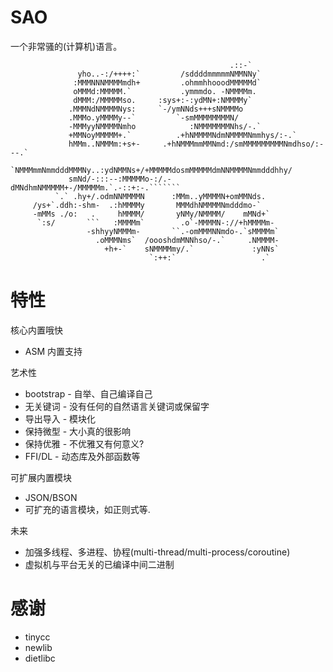 # SAO

一个非常骚的(计算机)语言。

```
                                                 .::-`                          
               yho..-:/++++:`         /sddddmmmmmNMMNNy`                        
              :MMMNNNMMMMmdh+         .ohmmhhooodMMMMMd`                        
              oMMMd:MMMMM.`           .ymmmdo. -NMMMMm.                         
              dMMM:/MMMMMso.     :sys+:-:ydMN+:NMMMMy`                          
             .MMMNdNMMMMNys:     `-/ymNNds+++sNMMMMo                            
             .MMMo.yMMMMy--`         `-smMMMMMMMMN/                             
             -MMMyyNMMMMNmho            :NMMMMMMMNhs/-.`                        
             +MMNoyMMMMM+.`          .+hNMMMMNdmNMMMMNmmhys/:-.`                
             hMMm..NMMMm:+s+-     .+hNMMMmmMMNmd:/smMMMMMMMMMNmdhso/:---.`      
            `NMMMmmNmmdddMMMNy..:ydNMMNs+/+MMMMMdosmMMMMMdmNNMMMMNmmdddhhy/     
             smNd/-:::--:MMMMMo-:/.-dMNdhmNMMMMM+-/MMMMMm.`.-::+:-.```````      
          `.` .hy+/.odmNNMMMMN      :MMm..yMMMMN+omMMNds.                       
     /ys+`.ddh:-shm-  .:hMMMMy       MMMdhNMMMMNmdddmo-`                        
     -mMMs ./o:   .     hMMMM/       yNMy/NMMMM/    mMNd+`                      
      `:s/       ```   :MMMMm`        .o`-MMMMN-://+hMMMMm-                     
                 -shhyyNMMMm-       ``.-omMMMNNmdo-.`sMMMMm`                    
                   .oMMMNms`  /oooshdmMNNhso/-.`     .NMMMM-                    
                     +h+-`    sNMMMMmy/.`             :yNNs`                    
                               `:++:`                   .`                      
```

# 特性

核心内置哦快

* ASM 内置支持

艺术性

* bootstrap - 自举、自己编译自己
* 无关键词  - 没有任何的自然语言关键词或保留字
* 导出导入  - 模块化
* 保持微型  - 大小真的很影响
* 保持优雅  - 不优雅又有何意义?
* FFI/DL    - 动态库及外部函数等

可扩展内置模块

* JSON/BSON 
* 可扩充的语言模块，如正则式等.

未来

* 加强多线程、多进程、协程(multi-thread/multi-process/coroutine)
* 虚拟机与平台无关的已编译中间二进制

# 感谢

* tinycc
* newlib
* dietlibc















